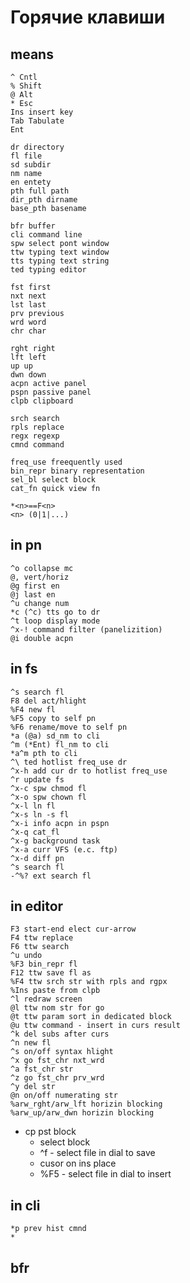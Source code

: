 # Горячие клавиши
## means

    ^ Cntl
    % Shift
    @ Alt
    * Esc
    Ins insert key
    Tab Tabulate
    Ent
    
    dr directory
    fl file
    sd subdir
    nm name
    en entety
    pth full path
    dir_pth dirname
    base_pth basename
    
    bfr buffer
    cli command line
    spw select pont window
    ttw typing text window
    tts typing text string
    ted typing editor
    
    fst first
    nxt next
    lst last
    prv previous
    wrd word
    chr char
    
    rght right
    lft left
    up up
    dwn down 
    acpn active panel
    pspn passive panel
    clpb clipboard
    
    srch search
    rpls replace
    regx regexp
    cmnd command
    
    freq_use freequently used
    bin_repr binary representation
    sel_bl select block
    cat_fn quick view fn
    
    *<n>==F<n>
    <n> (0|1|...)
    
## in pn    
    
    ^o collapse mc
    @, vert/horiz 
    @g first en
    @j last en
    ^u change num 
    *c (^c) tts go to dr
    ^t loop display mode
    ^x-! command filter (panelizition)
    @i double acpn
    
## in fs
     
    ^s search fl 
    F8 del act/hlight
    %F4 new fl
    %F5 copy to self pn
    %F6 rename/move to self pn
    *a (@a) sd_nm to cli
    ^m (*Ent) fl_nm to cli 
    *a^m pth to cli
    ^\ ted hotlist freq_use dr
    ^x-h add cur dr to hotlist freq_use 
    ^r update fs
    ^x-c spw chmod fl
    ^x-o spw chown fl
    ^x-l ln fl
    ^x-s ln -s fl
    ^x-i info acpn in pspn
    ^x-q cat_fl
    ^x-g background task
    ^x-a curr VFS (e.c. ftp)
    ^x-d diff pn
    ^s search fl
    -^%? ext search fl
     
## in editor 

    F3 start-end elect cur-arrow
    F4 ttw replace
    F6 ttw search
    ^u undo
    %F3 bin_repr fl
    F12 ttw save fl as
    %F4 ttw srch str with rpls and rgpx
    %Ins paste from clpb 
    ^l redraw screen
    @l ttw nom str for go
    @t ttw param sort in dedicated block 
    @u ttw command - insert in curs result
    ^k del subs after curs
    ^n new fl
    ^s on/off syntax hlight
    ^x go fst_chr nxt_wrd
    ^a fst_chr str 
    ^z go fst_chr prv_wrd    
    ^y del str
    @n on/off numerating str
    %arw_rght/arw_lft horizin blocking
    %arw_up/arw_dwn horizin blocking    
- cp pst block
    - select block  
    - ^f - select file in dial to save
    - cusor on ins place
    - %F5 - select file in dial to insert

## in cli

    *p prev hist cmnd
    *
    
## bfr
